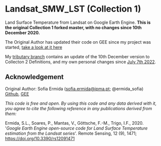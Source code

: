 # Landsat_SMW_LST (Collection 1)
Land Surface Temperature from Landsat on Google Earth Engine. **This is the original Collection 1 forked master, with no changes since 10th December 2020.** 

The Original Author has updated their code on GEE since my project was started, [take a look at it here](https://code.earthengine.google.com/?scriptPath=users%2Fsofiaermida%2Flandsat_smw_lst%3Aexample_1.js)

My [tributary branch](https://github.com/EldonSamuelson/Landsat_SMW_LST_COL2/tree/tributary#readme) contains an update of the 10th December version to Collecton 2 Definitions, and my own personal changes since [July 7th 2022](https://i.imgur.com/mK4y5m0.png).

## Acknowledgement
Original Author: Sofia Ermida (sofia.ermida@ipma.pt; @ermida_sofia) [Github](https://github.com/sofiaermida/Landsat_SMW_LST), [GEE](https://code.earthengine.google.com/?scriptPath=users%2Fsofiaermida%2Flandsat_smw_lst%3Aexample_1.js)

*This code is free and open. By using this code and any data derived with it, you agree to cite the following reference in any publications derived from them:*

Ermida, S.L., Soares, P., Mantas, V., Göttsche, F.-M., Trigo, I.F., 2020.
'*Google Earth Engine open-source code for Land Surface Temperature estimation from the Landsat series*'.
Remote Sensing, 12 (9), 1471; https://doi.org/10.3390/rs12091471
